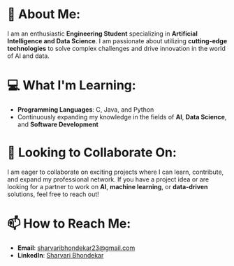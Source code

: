 # 🌟 **About Me**:
I am an enthusiastic **Engineering Student** specializing in **Artificial Intelligence and Data Science**. I am passionate about utilizing **cutting-edge technologies** to solve complex challenges and drive innovation in the world of AI and data.

# 💻 **What I'm Learning:**
- **Programming Languages**: C, Java, and Python
- Continuously expanding my knowledge in the fields of **AI**, **Data Science**, and **Software Development**

# 🚀 **Looking to Collaborate On:**
I am eager to collaborate on exciting projects where I can learn, contribute, and expand my professional network. If you have a project idea or are looking for a partner to work on **AI**, **machine learning**, or **data-driven** solutions, feel free to reach out!

# 📫 **How to Reach Me:**
- **Email**: sharvaribhondekar23@gmail.com
- **LinkedIn**: [Sharvari Bhondekar](https://www.linkedin.com/in/sharvari-bhondekar-872a7a282)
  
